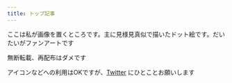 ```yaml
---
title: トップ記事
---
```

ここは私が画像を置くところです。主に見様見真似で描いたドット絵です。だいたいがファンアートです

無断転載、再配布はダメです

アイコンなどへの利用はOKですが、[Twitter](https://twitter.com/taityo_game) にひとことお願いします

